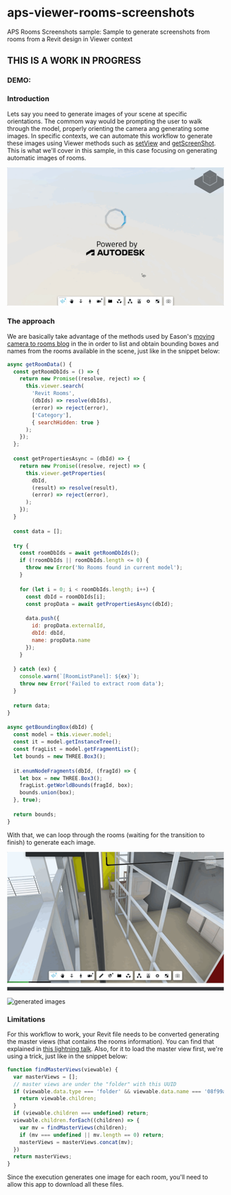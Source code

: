 # aps-viewer-rooms-screenshots
APS Rooms Screenshots sample: Sample to generate screenshots from rooms from a Revit design in Viewer context

## THIS IS A WORK IN PROGRESS

### DEMO: 

### Introduction

Lets say you need to generate images of your scene at specific orientations. The commom way would be prompting the user to walk through the model, properly orienting the camera ang generating some images. In specific contexts, we can automate this workflow to generate these images using Viewer methods such as [setView](https://aps.autodesk.com/en/docs/viewer/v7/reference/Viewing/Navigation/#setview-position-target) and [getScreenShot](https://aps.autodesk.com/en/docs/viewer/v7/reference/Viewing/GuiViewer3D/#getscreenshot-w-h-cb-overlayrenderer). This is what we'll cover in this sample, in this case focusing on generating automatic images of rooms.

![generated images](./assets/loadandclick.gif)

### The approach

We are basically take advantage of the methods used by Eason's [moving camera to rooms blog](https://aps.autodesk.com/blog/move-viewers-camera-rooms) in the  in order to list and obtain bounding boxes and names from the rooms available in the scene, just like in the snippet below:

```js
async getRoomData() {
  const getRoomDbIds = () => {
    return new Promise((resolve, reject) => {
      this.viewer.search(
        'Revit Rooms',
        (dbIds) => resolve(dbIds),
        (error) => reject(error),
        ['Category'],
        { searchHidden: true }
      );
    });
  };

  const getPropertiesAsync = (dbId) => {
    return new Promise((resolve, reject) => {
      this.viewer.getProperties(
        dbId,
        (result) => resolve(result),
        (error) => reject(error),
      );
    });
  }

  const data = [];

  try {
    const roomDbIds = await getRoomDbIds();
    if (!roomDbIds || roomDbIds.length <= 0) {
      throw new Error('No Rooms found in current model');
    }

    for (let i = 0; i < roomDbIds.length; i++) {
      const dbId = roomDbIds[i];
      const propData = await getPropertiesAsync(dbId);

      data.push({
        id: propData.externalId,
        dbId: dbId,
        name: propData.name
      });
    }

  } catch (ex) {
    console.warn(`[RoomListPanel]: ${ex}`);
    throw new Error('Failed to extract room data');
  }

  return data;
}

async getBoundingBox(dbId) {
  const model = this.viewer.model;
  const it = model.getInstanceTree();
  const fragList = model.getFragmentList();
  let bounds = new THREE.Box3();

  it.enumNodeFragments(dbId, (fragId) => {
    let box = new THREE.Box3();
    fragList.getWorldBounds(fragId, box);
    bounds.union(box);
  }, true);

  return bounds;
}
```

With that, we can loop through the rooms (waiting for the transition to finish) to generate each image.

![generated images](./assets/generateimages.gif)

![generated images](./assets/generatedimages.gif)

### Limitations

For this workflow to work, your Revit file needs to be converted generating the master views (that contains the rooms information).
You can find that explained in [this lightning talk](https://youtu.be/GgW9gBCRrWg?t=232).
Also, for it to load the master view first, we're using a trick, just like in the snippet below:
```js
function findMasterViews(viewable) {
  var masterViews = [];
  // master views are under the "folder" with this UUID
  if (viewable.data.type === 'folder' && viewable.data.name === '08f99ae5-b8be-4f8d-881b-128675723c10') {
    return viewable.children;
  }
  if (viewable.children === undefined) return;
  viewable.children.forEach((children) => {
    var mv = findMasterViews(children);
    if (mv === undefined || mv.length == 0) return;
    masterViews = masterViews.concat(mv);
  })
  return masterViews;
}
```

Since the execution generates one image for each room, you'll need to allow this app to download all these files.
